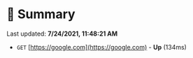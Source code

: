 # 📖 Summary
Last updated: **7/24/2021, 11:48:21 AM**

- `GET` [https://google.com](https://google.com) - **Up** (134ms)
